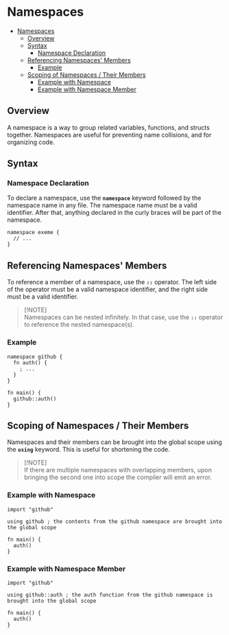 # Namespaces

- [Namespaces](#namespaces)
  - [Overview](#overview)
  - [Syntax](#syntax)
    - [Namespace Declaration](#namespace-declaration)
  - [Referencing Namespaces' Members](#referencing-namespaces-members)
    - [Example](#example)
  - [Scoping of Namespaces / Their Members](#scoping-of-namespaces--their-members)
    - [Example with Namespace](#example-with-namespace)
    - [Example with Namespace Member](#example-with-namespace-member)

## Overview

A namespace is a way to group related variables, functions, and structs together. Namespaces are useful for preventing name collisions, and for organizing code.

## Syntax

### Namespace Declaration

To declare a namespace, use the **`namespace`** keyword followed by the namespace name in any file. The namespace name must be a valid identifier. After that, anything declared in the curly braces will be part of the namespace.

```exeme
namespace exeme {
  // ...
}
```

## Referencing Namespaces' Members

To reference a member of a namespace, use the **`::`** operator. The left side of the operator must be a valid namespace identifier, and the right side must be a valid identifier.

> [!NOTE]\
> Namespaces can be nested infinitely. In that case, use the **`::`** operator to reference the nested namespace(s).

### Example

```exeme
namespace github {
  fn auth() {
    ; ...
  }
}

fn main() {
  github::auth()
}
```

## Scoping of Namespaces / Their Members

Namespaces and their members can be brought into the global scope using the **`using`** keyword. This is useful for shortening the code.

> [!NOTE]\
> If there are multiple namespaces with overlapping members, upon bringing the second one into scope the compiler will emit an error.

### Example with Namespace

```exeme
import "github"

using github ; the contents from the github namespace are brought into the global scope

fn main() {
  auth()
}
```

### Example with Namespace Member

```exeme
import "github"

using github::auth ; the auth function from the github namespace is brought into the global scope

fn main() {
  auth()
}
```
